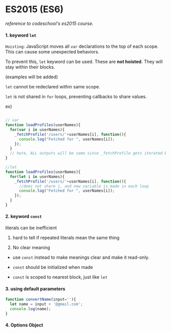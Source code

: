 # ES2015 (ES6)

*reference to codeschool's es2015 course.*

#### 1. keyword `let`

`Hoisting`: JavaScript moves all `var` declarations to the top of each scope.
This can cause some unexpected behaviors.

To prevent this, `let` keyword can be used. These are **not hoisted**.
They will stay within their blocks.

(examples will be added)

`let` cannot be redeclared within same scope.

`let` is not shared in `for` loops, preventing callbacks to share values.

ex)
```JavaScript

// var
function loadProfiles(userNames){
  for(var i in userNames){
    _fetchProfile('/users/'+userNames[i], function(){
      console.log("Fetched for ", userNames[i]);
    });
  }
  // here, ALL outputs will be same since _fetchProfile gets iterated BEFORE callback. i will be the last value after for loop.
}

//let
function loadProfiles(userNames){
  for(let i in userNames){
    _fetchProfile('/users/'+userNames[i], function(){
      //does not share i, and new variable is made in each loop
      console.log("Fetched for ", userNames[i]);
    });
  }
}
```

#### 2. keyword `const`

literals can be inefficient

1) hard to tell if repeated literals mean the same thing

2) No clear meaning

* use `const` instead to make meanings clear and make it read-only.

* `const` should be initialized when made

* `const` is scoped to nearest block, just like `let`


#### 3. using default parameters

```JavaScript
function convertName(input=''){
  let name = input + '@gmail.com';
  console.log(name);
}
```

#### 4. Options Object
